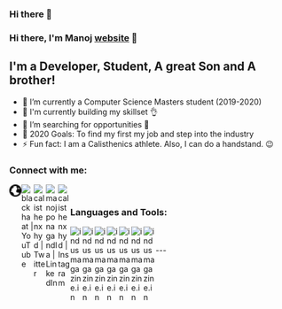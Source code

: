 ### Hi there 👋

<!--
**mjay768/mjay768** is a ✨ _special_ ✨ repository because its `README.md` (this file) appears on your GitHub profile.

Here are some ideas to get you started:

- 🔭 I’m currently working on ...
- 🌱 I’m currently learning ...
- 👯 I’m looking to collaborate on ...
- 🤔 I’m looking for help with ...
- 💬 Ask me about ...
- 📫 How to reach me: ...
- 😄 Pronouns: ...
- ⚡ Fun fact: ...
-->

### Hi there, I'm Manoj [website] 👋

## I'm a Developer, Student, A great Son and A brother!
- 🔭 I’m currently a Computer Science Masters student (2019-2020)
- 🌱 I'm currently building my skillset 👌
- 👯 I’m searching for opportunities 👀
- 🥅 2020 Goals: To find my first my job and step into the industry
- ⚡ Fun fact: I am a Calisthenics athlete. Also, I can do a handstand. 😉

### Connect with me:

[<img align="left" alt="indusmagazine.in" width="22px" src="https://raw.githubusercontent.com/iconic/open-iconic/master/svg/globe.svg" />][website]
[<img align="left" alt="blackhaat | YouTube" width="22px" src="https://cdn.jsdelivr.net/npm/simple-icons@v3/icons/youtube.svg" />][youtube]
[<img align="left" alt="calisthenxhyd | Twitter" width="22px" src="https://cdn.jsdelivr.net/npm/simple-icons@v3/icons/twitter.svg" />][twitter]
[<img align="left" alt="manojponagandla | LinkedIn" width="22px" src="https://cdn.jsdelivr.net/npm/simple-icons@v3/icons/linkedin.svg" />][linkedin]
[<img align="left" alt="calisthenxhyd | Instagram" width="22px" src="https://cdn.jsdelivr.net/npm/simple-icons@v3/icons/instagram.svg" />][instagram]

<br />

### Languages and Tools:
<img align="left" alt="indusmagazine.in" width="22px" src="https://cdn3.iconfinder.com/data/icons/monitors-with-programming-languages/512/cc-2-512.png" />
<img align="left" alt="indusmagazine.in" width="22px" src="https://cdn4.iconfinder.com/data/icons/logos-and-brands/512/181_Java_logo_logos-512.png" />
<img align="left" alt="indusmagazine.in" width="22px" src="https://cdn3.iconfinder.com/data/icons/logos-and-brands-adobe/512/267_Python-512.png" />
<img align="left" alt="indusmagazine.in" width="22px" src="https://commons.wikimedia.org/wiki/File:HTML5_logo_and_wordmark.svg" />
<img align="left" alt="indusmagazine.in" width="22px" src="https://commons.wikimedia.org/wiki/Category:Cascading_Style_Sheets#/media/File:CSS3_logo_and_wordmark.svg" />
<img align="left" alt="indusmagazine.in" width="22px" src="https://upload.wikimedia.org/wikipedia/commons/b/b2/Bootstrap_logo.svg" />
<img align="left" alt="indusmagazine.in" width="22px" src="https://upload.wikimedia.org/wikipedia/commons/9/93/Wordpress_Blue_logo.png" />


<br />
<br />
---

[website]: https://indusmagazine.in
[twitter]: https://twitter.com/calisthenxhyd
[youtube]: https://www.youtube.com/channel/UClwyrOhyH-K6cCZzkpPjrTA
[instagram]: https://instagram.com/calisthenxhyd
[linkedin]: https://www.linkedin.com/in/manojponagandla/

